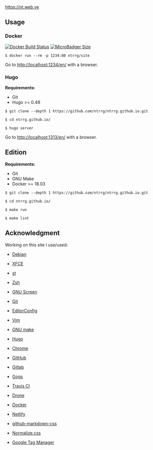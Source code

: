 <https://nt.web.ve>

## Usage

### Docker

[![Docker Build Status](https://img.shields.io/docker/build/ntrrg/site.svg)](https://store.docker.com/community/images/ntrrg/site)
[![MicroBadger Size](https://img.shields.io/microbadger/image-size/ntrrg/site.svg)](https://microbadger.com/images/ntrrg/site)

```shell-session
$ docker run --rm -p 1234:80 ntrrg/site
```

Go to <http://localhost:1234/en/> with a browser.

### Hugo

**Requirements:**

* Git
* Hugo >= 0.48

```shell-session
$ git clone --depth 1 https://github.com/ntrrg/ntrrg.github.io.git
```

```shell-session
$ cd ntrrg.github.io/
```

```shell-session
$ hugo server
```

Go to <http://localhost:1313/en/> with a browser.

## Edition

**Requirements:**

* Git
* GNU Make
* Docker >= 18.03

```shell-session
$ git clone --depth 1 https://github.com/ntrrg/ntrrg.github.io.git
```

```shell-session
$ cd ntrrg.github.io/
```

```shell-session
$ make run
```

```shell-session
$ make lint
```

## Acknowledgment

Working on this site I use/used:

* [Debian](https://www.debian.org/)

* [XFCE](https://xfce.org/)

* [st](https://st.suckless.org/)

* [Zsh](http://www.zsh.org/)

* [GNU Screen](https://www.gnu.org/software/screen)

* [Git](https://git-scm.com/)

* [EditorConfig](http://editorconfig.org/)

* [Vim](https://www.vim.org/)

* [GNU make](https://www.gnu.org/software/make/)

* [Hugo](https://gohugo.io)

* [Chrome](https://www.google.com/chrome/browser/desktop/index.html)

* [GitHub](https://github.com)

* [Gitlab](https://gitlab.com/)

* [Gogs](https://gogs.io/)

* [Travis CI](https://travis-ci.org)

* [Drone](https://drone.io/)

* [Docker](https://docker.com)

* [Netlify](https://www.netlify.com/)

* [github-markdown-css](https://github.com/sindresorhus/github-markdown-css)

* [Normalize.css](https://necolas.github.io/normalize.css/)

* [Google Tag Manager](https://www.google.com/analytics/tag-manager/)

